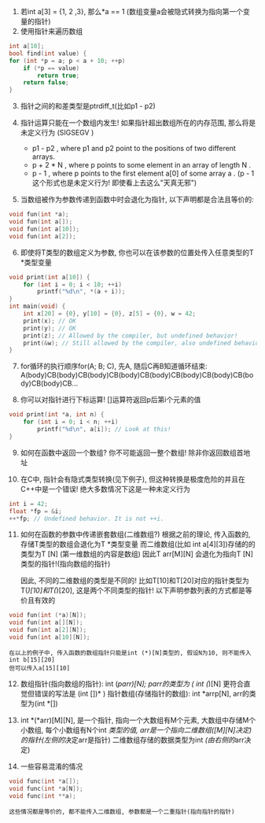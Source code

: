 1. 若int a[3] = {1, 2 ,3}, 那么*a == 1 (数组变量a会被隐式转换为指向第一个变量的指针)
2. 使用指针来遍历数组
```c 
int a[10];
bool find(int value) {
for (int *p = a; p < a + 10; ++p)
    if (*p == value)
        return true;
    return false;
}
```
3. 指针之间的和差类型是ptrdiff_t(比如p1 - p2)
4. 指针运算只能在一个数组内发生! 如果指针超出数组所在的内存范围, 那么将是未定义行为
    (SIGSEGV )
    * p1 - p2 , where p1 and p2 point to the positions of two different arrays.
    * p + 2 * N , where p points to some element in an array of length N .
    * p - 1 , where p points to the first element a[0] of some array a .
    (p - 1这个形式也是未定义行为! 即使看上去这么"天真无邪")

5. 当数组被作为参数传递到函数中时会退化为指针, 以下声明都是合法且等价的:
```c 
void fun(int *a);
void fun(int a[]);
void fun(int a[10]);
void fun(int a[2]);
```

6. 即使将T类型的数组定义为参数, 你也可以在该参数的位置处传入任意类型的T *类型变量
```c 
void print(int a[10]) {
    for (int i = 0; i < 10; ++i)
        printf("%d\n", *(a + i));
}
int main(void) {
    int x[20] = {0}, y[10] = {0}, z[5] = {0}, w = 42;
    print(x); // OK
    print(y); // OK
    print(z); // Allowed by the compiler, but undefined behavior!
    print(&w); // Still allowed by the compiler, also undefined behavior!
}
```

7. for循环的执行顺序for(A; B; C), 先A, 随后C再B知道循环结束:
    A(body)CB(body)CB(body)CB(body)CB(body)CB(body)CB(body)CB(body)CB(body)CB...

8. 你可以对指针进行下标运算! []运算符返回p后第i个元素的值
```c
void print(int *a, int n) {
    for (int i = 0; i < n; ++i)
        printf("%d\n", a[i]); // Look at this!
}
```

9. 如何在函数中返回一个数组? 你不可能返回一整个数组! 除非你返回数组首地址

10. 在C中, 指针会有隐式类型转换(见下例子), 但这种转换是极度危险的并且在C++中是一个错误! 绝大多数情况下这是一种未定义行为
```c 
int i = 42;
float *fp = &i;
++*fp; // Undefined behavior. It is not ++i.
```

11. 如何在函数的参数中传递嵌套数组(二维数组?)
    根据之前的理论, 传入函数的, 存储T类型的数组会退化为T *类型变量
    而二维数组(比如 int a[4][3])存储的的类型为T [N] (第一维数组的内容是数组)
    因此T arr[M][N] 会退化为指向T [N]类型的指针!(指向数组的指针)

    因此, 不同的二维数组的类型是不同的! 比如T[10]和T[20]对应的指针类型为
    T(*)[10]和T(*)[20], 这是两个不同类型的指针!
    以下声明参数列表的方式都是等价且有效的
```c 
void fun(int (*a)[N]);
void fun(int a[][N]);
void fun(int a[2][N]);
void fun(int a[10][N]); 
```
    在以上的例子中, 传入函数的数组指针只能是int (*)[N]类型的, 假设N为10, 则不能传入int b[15][20]
    但可以传入a[15][10]

12. 数组指针(指向数组的指针): int (*parr)[N]; parr的类型为 ( int (*)[N] 更符合直觉但错误的写法是 (int [])* )
    指针数组(存储指针的数组): int *arrp[N], arr的类型为(int *[])

13. int *(*arr)[M][N], 是一个指针, 指向一个大数组有M个元素, 大数组中存储M个小数组, 每个小数组有N个int *类型的值, arr是一个指向二维数组([M][N]决定)的指针(左侧的*决定arr是指针) 二维数组存储的数据类型为int *(由右侧的*arr决定)

14. 一些容易混淆的情况
```c 
void func(int *a[]);
void func(int *a[N]);
void func(int **a);
```
    这些情况都是等价的, 都不能传入二维数组, 参数都是一个二重指针(指向指针的指针)




